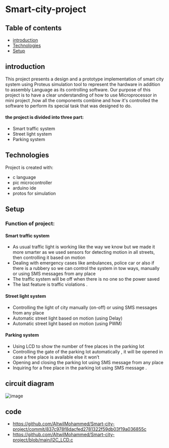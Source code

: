 # Smart-city-project
## Table of contents
* [introduction](#introduction)
* [Technologies](#technologies)
* [Setup](#setup)

## introduction 
This project presents a design and a prototype implementation of smart city system using Proteus simulation tool to represent the hardware in addition to assembly Language as its controlling software. Our purpose of this project is to have a clear understanding of how to use Microprocessor in mini project ,how all the components combine and how it's controlled the software to perform its special task that was designed to do.
#### the project is divided into three part:
- Smart traffic system 
- Street light system 
- Parking system 

## Technologies
Project is created with:
* c language
* pic microcontroller
* arduino ide  
* protos for simulation 

## Setup
### Function of project:
#### Smart traffic system 
* As usual traffic light is working like the way we know but we made it more smarter as we used sensors for detecting motion in all streets, then controlling it based on motion 
* Dealing with emergency cases like ambulances, police car or also if there is a rubbery so we can control the system in tow ways, manually or using SMS messages from any place 
* The traffic system will be off when there is no one so the power saved
* The last feature is traffic violations .

#### Street light system 
* Controlling the light of city manually (on-off) or using SMS messages from any place
* Automatic street light based on motion (using Delay)
* Automatic street light based on motion (using PWM)

#### Parking system 
* Using LCD to show the number of free places in the parking lot
* Controlling the gate of the parking lot automatically , it will be opened in case a free place is available else it won’t
* Opening and closing the parking lot using SMS message from any place
* Inquiring for a free place in the parking lot using SMS message .

## circuit diagram 
![image](https://user-images.githubusercontent.com/40560478/171231866-4382ecf3-63be-464c-85ea-ed1b332b8bab.png)

## code
* https://github.com/AltwilMohammed/Smart-city-project/commit/837c978f8dacfed2781322f59db03f19a036855c
* https://github.com/AltwilMohammed/Smart-city-project/blob/main/I2C_LCD.c
